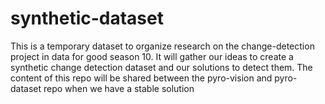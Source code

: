 # synthetic-dataset

This is a temporary dataset to organize research on the change-detection project in data for good season 10. It will gather our ideas to create a synthetic change detection dataset and our solutions to detect them. The content of this repo will be shared between the pyro-vision and pyro-dataset repo when we have a stable solution